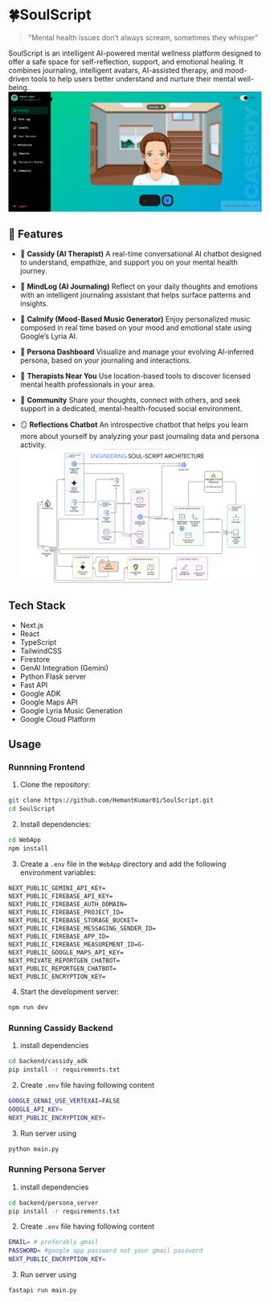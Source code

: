 # 🍀SoulScript
> "Mental health issues don’t always scream, sometimes they whisper"
> 
SoulScript is an intelligent AI-powered mental wellness platform designed to offer a safe space for self-reflection, support, and emotional healing. It combines journaling, intelligent avatars, AI-assisted therapy, and mood-driven tools to help users better understand and nurture their mental well-being.
![SoulScript Dashboard](images/image-3.png)

## 🚀 Features
- 🧠 **Cassidy (AI Therapist)**
A real-time conversational AI chatbot designed to understand, empathize, and support you on your mental health journey.

- 📔 **MindLog (AI Journaling)**
Reflect on your daily thoughts and emotions with an intelligent journaling assistant that helps surface patterns and insights.

- 🎵 **Calmify (Mood-Based Music Generator)**
Enjoy personalized music composed in real time based on your mood and emotional state using Google’s Lyria AI.

- 🧬 **Persona Dashboard**
Visualize and manage your evolving AI-inferred persona, based on your journaling and interactions.

- 📍 **Therapists Near You**
Use location-based tools to discover licensed mental health professionals in your area.

- 🤝 **Community**
Share your thoughts, connect with others, and seek support in a dedicated, mental-health-focused social environment.

- 🪞 **Reflections Chatbot**
An introspective chatbot that helps you learn more about yourself by analyzing your past journaling data and persona activity.
![architecture diagram](images/image-2.png)

## Tech Stack
- Next.js
- React
- TypeScript
- TailwindCSS
- Firestore
- GenAI Integration (Gemini)
- Python Flask server
- Fast API
- Google ADK
- Google Maps API
- Google Lyria Music Generation
- Google Cloud Platform


## Usage
### Runnning Frontend
1. Clone the repository:
```sh
git clone https://github.com/HemantKumar01/SoulScript.git
cd SoulScript
```
2. Install dependencies:
```sh
cd WebApp
npm install
```
3. Create a `.env` file in the `WebApp` directory and add the following environment variables:
```env
NEXT_PUBLIC_GEMINI_API_KEY=
NEXT_PUBLIC_FIREBASE_API_KEY=
NEXT_PUBLIC_FIREBASE_AUTH_DOMAIN=
NEXT_PUBLIC_FIREBASE_PROJECT_ID=
NEXT_PUBLIC_FIREBASE_STORAGE_BUCKET=
NEXT_PUBLIC_FIREBASE_MESSAGING_SENDER_ID=
NEXT_PUBLIC_FIREBASE_APP_ID=
NEXT_PUBLIC_FIREBASE_MEASUREMENT_ID=G-
NEXT_PUBLIC_GOOGLE_MAPS_API_KEY=
NEXT_PRIVATE_REPORTGEN_CHATBOT=
NEXT_PUBLIC_REPORTGEN_CHATBOT=  
NEXT_PUBLIC_ENCRYPTION_KEY=
```
4. Start the development server:
```sh
npm run dev
```

### Running Cassidy Backend
1. install dependencies
```sh
cd backend/cassidy_adk
pip install -r requirements.txt
```
2. Create `.env` file having following content
```sh
GOOGLE_GENAI_USE_VERTEXAI=FALSE
GOOGLE_API_KEY=
NEXT_PUBLIC_ENCRYPTION_KEY=
```
3. Run server using
```sh
python main.py
```
### Running Persona Server
1. install dependencies
```sh
cd backend/persona_server
pip install -r requirements.txt
```
2. Create `.env` file having following content
```sh
EMAIL= # preferably gmail 
PASSWORD= #google app password not your gmail password
NEXT_PUBLIC_ENCRYPTION_KEY=
```
3. Run server using
```sh
fastapi run main.py
```